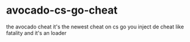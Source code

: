 # avocado-cs-go-cheat
the avocado cheat it's the newest cheat on cs go you inject de cheat like fatality and it's an loader
